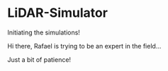 # LiDAR-Simulator
Initiating the simulations!

Hi there, Rafael is trying to be an expert in the field... 

Just a bit of patience!

